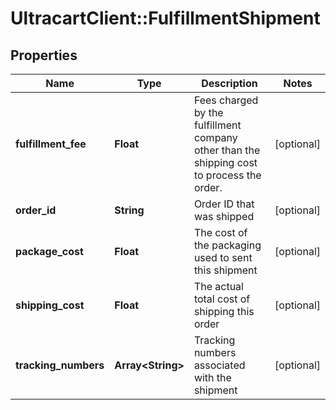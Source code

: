 # UltracartClient::FulfillmentShipment

## Properties
Name | Type | Description | Notes
------------ | ------------- | ------------- | -------------
**fulfillment_fee** | **Float** | Fees charged by the fulfillment company other than the shipping cost to process the order. | [optional] 
**order_id** | **String** | Order ID that was shipped | [optional] 
**package_cost** | **Float** | The cost of the packaging used to sent this shipment | [optional] 
**shipping_cost** | **Float** | The actual total cost of shipping this order | [optional] 
**tracking_numbers** | **Array&lt;String&gt;** | Tracking numbers associated with the shipment | [optional] 


